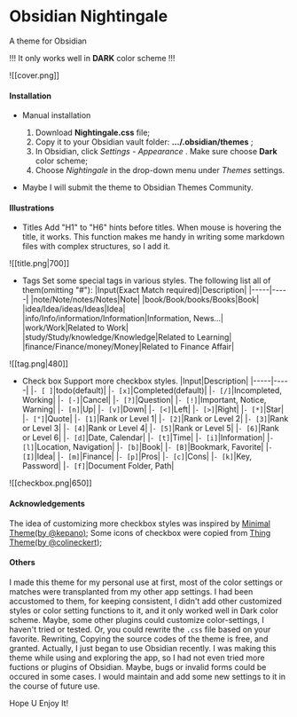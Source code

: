 # Obsidian Nightingale
 
 A theme for Obsidian

!!! It only works well in **DARK** color scheme !!!

![[cover.png]]

#### Installation
+ Manual installation
  1. Download **Nightingale.css** file;
  2. Copy it to your Obsidian vault folder: **.../.obsidian/themes** ;
  3. In Obsidian, click *Settings - Appearance* . Make sure choose **Dark** color scheme;
  4. Choose *Nightingale* in the drop-down menu under *Themes* settings.

+ Maybe I will submit the theme to Obsidian Themes Community.

#### Illustrations
+ Titles
Add "H1" to "H6" hints before titles. 
When mouse is hovering the title, it works. This function makes me handy in writing some markdown files with complex structures, so I add it.

![[title.png|700]]

+ Tags
Set some special tags in various styles.
The following list all of them(omitting "#"):
|Input(Exact Match required)|Description|
|-----|-----|
|note/Note/notes/Notes|Note|
|book/Book/books/Books|Book|
|idea/Idea/ideas/Ideas|Idea|
|info/Info/information/Information|Information, News...|
|work/Work|Related to Work|
|study/Study/knowledge/Knowledge|Related to Learning|
|finance/Finance/money/Money|Related to Finance Affair|

![[tag.png|480]]
+ Check box
Support more checkbox styles.
|Input|Description|
|-----|-----|
|`- [ ]`|todo(default)|
|`- [x]`|Completed(default)|
|`- [/]`|Incompleted, Working|
|`- [-]`|Cancel|
|`- [?]`|Question|
|`- [!]`|Important, Notice, Warning|
|`- [n]`|Up|
|`- [v]`|Down|
|`- [<]`|Left|
|`- [>]`|Right|
|`- [*]`|Star|
|`- ["]`|Quote|
|`- [1]`|Rank or Level 1|
|`- [2]`|Rank or Level 2|
|`- [3]`|Rank or Level 3|
|`- [4]`|Rank or Level 4|
|`- [5]`|Rank or Level 5|
|`- [6]`|Rank or Level 6|
|`- [d]`|Date, Calendar|
|`- [t]`|Time|
|`- [i]`|Information|
|`- [l]`|Location, Navigation|
|`- [b]`|Book|
|`- [B]`|Bookmark, Favorite|
|`- [I]`|Idea|
|`- [m]`|Finance|
|`- [p]`|Pros|
|`- [c]`|Cons|
|`- [k]`|Key, Password|
|`- [f]`|Document Folder, Path|

![[checkbox.png|650]]

#### Acknowledgements
The idea of customizing more checkbox styles was inspired by [Minimal Theme(by @kepano)](https://github.com/kepano/obsidian-minimal);
Some icons of checkbox were copied from [Thing Theme(by @colineckert)](https://github.com/colineckert/obsidian-things);

#### Others
I made this theme for my personal use at first,  most of the color settings or matches were transplanted from my other app settings. I had been accustomed to them, for keeping consistent, I didn't add other customized styles or color setting functions to it, and it only worked well in Dark color scheme. Maybe, some other plugins could customize color-settings, I haven't tried or tested. Or, you could rewrite the `.css` file based on your favorite. 
Rewriting, Copying the source codes of the theme is free, and granted.
Actually, I just began to use Obsidian recently. I was making this theme while using and exploring the app, so I had not even tried more fuctions or plugins of Obsidian. Maybe, bugs or invalid forms could be occured in some cases. I would maintain and add some new settings to it in the course of future use.

Hope U Enjoy It!